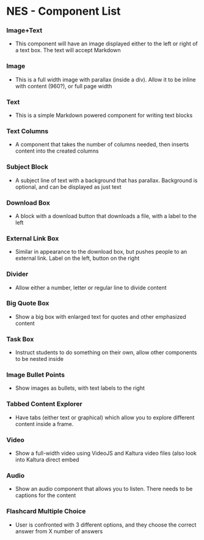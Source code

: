 # NES - Component List
### Image+Text
* This component will have an image displayed either to the left or right of a text box. The text will accept Markdown

### Image
* This is a full width image with parallax (inside a div). Allow it to be inline with content (960?), or full page width

### Text
* This is a simple Markdown powered component for writing text blocks

### Text Columns
* A component that takes the number of columns needed, then inserts content into the created columns

### Subject Block
* A subject line of text with a background that has parallax. Background is optional, and can be displayed as just text

### Download Box
* A block with a download button that downloads a file, with a label to the left

### External Link Box
* Similar in appearance to the download box, but pushes people to an external link. Label on the left, button on the right

### Divider
* Allow either a number, letter or regular line to divide content

### Big Quote Box
* Show a big box with enlarged text for quotes and other emphasized content

### Task Box
* Instruct students to do something on their own, allow other components to be nested inside

### Image Bullet Points
* Show images as bullets, with text labels to the right

### Tabbed Content Explorer
* Have tabs (either text or graphical) which allow you to explore different content inside a frame.

### Video 
* Show a full-width video using VideoJS and Kaltura video files (also look into Kaltura direct embed

### Audio
* Show an audio component that allows you to listen. There needs to be captions for the content

### Flashcard Multiple Choice
* User is confronted with 3 different options, and they choose the correct answer from X number of answers